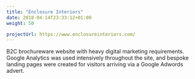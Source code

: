 ```yaml
---
title: "Enclosure Interiors"
date: 2018-04-14T23:33:12+01:00
weight: 50

projectUrl: https://www.enclosureinteriors.com/
---
```


B2C brochureware website with heavy digital marketing requirements. Google Analytics was used intensively throughout the site, and bespoke landing pages were created for visitors arriving via a Google Adwords advert.
